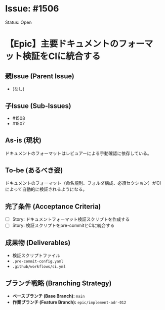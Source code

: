 # Issue: #1506
Status: Open
# 【Epic】主要ドキュメントのフォーマット検証をCIに統合する

## 親Issue (Parent Issue)
- (なし)

## 子Issue (Sub-Issues)
- #1508
- #1507

## As-is (現状)
ドキュメントのフォーマットはレビュアーによる手動確認に依存している。

## To-be (あるべき姿)
ドキュメントのフォーマット（命名規則、フォルダ構成、必須セクション）がCIによって自動的に検証されるようになる。

## 完了条件 (Acceptance Criteria)
- [ ] Story: ドキュメントフォーマット検証スクリプトを作成する
- [ ] Story: 検証スクリプトをpre-commitとCIに統合する

## 成果物 (Deliverables)
- 検証スクリプトファイル
- `.pre-commit-config.yaml`
- `.github/workflows/ci.yml`

## ブランチ戦略 (Branching Strategy)
- **ベースブランチ (Base Branch):** `main`
- **作業ブランチ (Feature Branch):** `epic/implement-adr-012`
